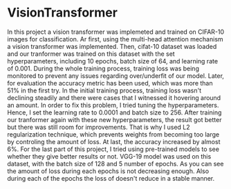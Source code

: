 # VisionTransformer
In this project a vision transformer was implemeted and trained on CIFAR-10 images for classification.
Ar first, using the multi-head attention mechanism a vision transformer was implemented. Then, cifat-10 dataset was loaded and our tranformer was trained on this dataset with the set hyperparameters, including 10 epochs, batch size of 64, and learning rate of 0.001. During the whole training process, training loss was being monitored to prevent any issues regarding over/underfit of our model.  Later, for evaluation the accuracy metric has been used, which was more than 51% in the first try.
In the initial training process, training loss wasn't declining steadily and there were cases that I witnessed it hovering around an amount. In order to fix this problem, I tried tuning the hyperparameters. Hence, I set the learning rate to 0.0001 and batch size to 256. After training our tranformer again with these new hyperparameters, the result got better but there was still room for improvements. That is why I used L2 regularization technique, which prevents weights from becoming too large by controling the amount of loss. At last, the accuracy increased by almost 6%.
For the last part of this project, I tried using pre-trained models to see whether they give better results or not. VGG-19  model was used on this dataset, with the batch size of 128 and 5 number of epochs. As you can see the amount of loss during each epochs is not decreasing enough. Also during each of the epochs the loss of doesn't reduce in a stable manner.
